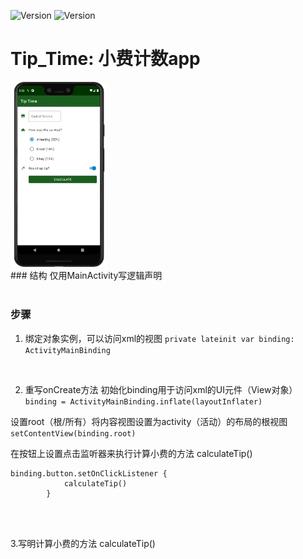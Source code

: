 ![Version](https://img.shields.io/badge/version-1.0.1-yellow)
![Version](https://img.shields.io/badge/milestones-2-brightgreen)


# Tip_Time: 小费计数app

<img src="app/src/main/res/picture/01.jpeg" width="30.5%" height="30.5%">
<br>
### 结构
仅用MainActivity写逻辑声明

<br>
<br>

### 步骤
1. 绑定对象实例，可以访问xml的视图
`private lateinit var binding: ActivityMainBinding`

<br>

2. 重写onCreate方法
初始化binding用于访问xml的UI元件（View对象）
`binding = ActivityMainBinding.inflate(layoutInflater)`

设置root（根/所有）将内容视图设置为activity（活动）的布局的根视图
`setContentView(binding.root)`

在按钮上设置点击监听器来执行计算小费的方法 calculateTip()
```
binding.button.setOnClickListener {
            calculateTip()
        }
```
<br>
<br>

3.写明计算小费的方法 calculateTip()
